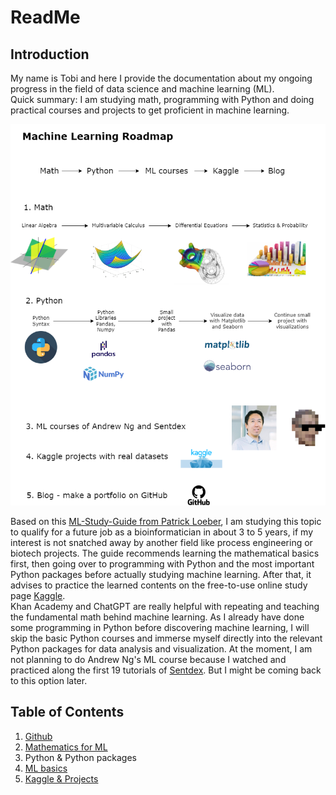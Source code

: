 # ReadMe

## Introduction
My name is Tobi and here I provide the documentation about my ongoing progress in the field of data science and machine learning (ML). <br>
Quick summary: I am studying math, programming with Python and doing practical courses and projects to get proficient in machine learning.<br>

![Visualization of the machine learning journey](/Machine_Learning_Basics/Workflow_for_learning_ML.png)

Based on this [ML-Study-Guide from Patrick Loeber](https://github.com/AssemblyAI-Examples/ML-Study-Guide), I am studying this topic to qualify for a future job as a bioinformatician in about 3 to 5 years, if my interest is not snatched away by another field like process engineering or biotech projects. The guide recommends learning the mathematical basics first, then going over to programming with Python and the most important Python packages before actually studying machine learning. After that, it advises to practice the learned contents on the free-to-use online study page [Kaggle](https://www.kaggle.com/). <br>
Khan Academy and ChatGPT are really helpful with repeating and teaching the fundamental math behind machine learning. As I already have done some programming in Python before discovering machine learning, I will skip the basic Python courses and immerse myself directly into the relevant Python packages for data analysis and visualization. At the moment, I am not planning to do Andrew Ng's ML course because I watched and practiced along the first 19 tutorials of [Sentdex](https://www.youtube.com/playlist?list=PLQVvvaa0QuDfKTOs3Keq_kaG2P55YRn5v). But I might be coming back to this option later. <br>

## Table of Contents
1. [Github](GitHub/)
2. [Mathematics for ML](Math_for_ML/)
3. Python & Python packages
4. [ML basics](Machine_Learning_Basics/)
5. [Kaggle & Projects](Kaggle_&_Projects/)
